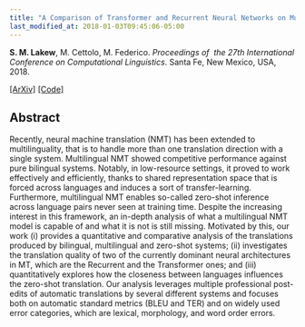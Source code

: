 ```yaml
---
title: "A Comparison of Transformer and Recurrent Neural Networks on Multilingual Neural Machine Translation"
last_modified_at: 2018-01-03T09:45:06-05:00
---
```

<b>S. M. Lakew</b>, M. Cettolo, M. Federico. <i>Proceedings of  the 27th International Conference on Computational Linguistics</i>. Santa Fe, New Mexico, USA, 2018.

[[ArXiv]](https://arxiv.org/abs/1806.06957) [[Code]](https://github.com/surafelml/)

## Abstract
Recently, neural machine translation (NMT) has been extended to multilinguality, that is to handle more than one translation direction with a single system. Multilingual NMT showed competitive performance against pure bilingual systems. Notably, in low-resource settings, it proved to work effectively and efficiently, thanks to shared representation space that is forced across languages and induces a sort of transfer-learning. Furthermore, multilingual NMT enables so-called zero-shot inference across language pairs never seen at training time. Despite the increasing interest in this framework, an in-depth analysis of what a multilingual NMT model is capable of and what it is not is still missing. Motivated by this, our work (i) provides a quantitative and comparative analysis of the translations produced by bilingual, multilingual and zero-shot systems; (ii) investigates the translation quality of two of the currently dominant neural architectures in MT, which are the Recurrent and the Transformer ones; and (iii) quantitatively explores how the closeness between languages influences the zero-shot translation. Our analysis leverages multiple professional post-edits of automatic translations by several different systems and focuses both on automatic standard metrics (BLEU and TER) and on widely used error categories, which are lexical, morphology, and word order errors.
